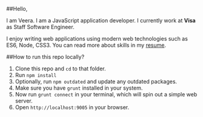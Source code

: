 ##Hello,

I am Veera. I am a JavaScript application developer. I currently work at **Visa** as Staff Software Engineer.

I enjoy writing web applications using modern web technologies such as ES6, Node, CSS3. You can read more about skills in my [resume](http://veerasundar.com/resume).

##How to run this repo locally?

1. Clone this repo and `cd` to that folder.
2. Run `npm install`
3. Optionally, run `npm outdated` and update any outdated packages.
4. Make sure you have `grunt` installed in your system.
5. Now run `grunt connect` in your terminal, which will spin out a simple web server.
6. Open `http://localhost:9005` in your browser.